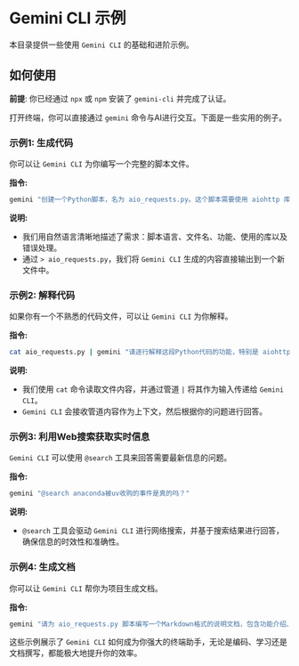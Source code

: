 # Gemini CLI 示例

本目录提供一些使用 `Gemini CLI` 的基础和进阶示例。

## 如何使用

**前提**: 你已经通过 `npx` 或 `npm` 安装了 `gemini-cli` 并完成了认证。

打开终端，你可以直接通过 `gemini` 命令与AI进行交互。下面是一些实用的例子。

### 示例1: 生成代码

你可以让 `Gemini CLI` 为你编写一个完整的脚本文件。

**指令:**

```bash
gemini "创建一个Python脚本，名为 aio_requests.py。这个脚本需要使用 aiohttp 库并发地向3个不同的URL发送GET请求，并打印出每个请求的状态码。请包含完整的代码和错误处理。" > aio_requests.py
```

**说明:**

*   我们用自然语言清晰地描述了需求：脚本语言、文件名、功能、使用的库以及错误处理。
*   通过 `> aio_requests.py`，我们将 `Gemini CLI` 生成的内容直接输出到一个新文件中。

### 示例2: 解释代码

如果你有一个不熟悉的代码文件，可以让 `Gemini CLI` 为你解释。

**指令:**

```bash
cat aio_requests.py | gemini "请逐行解释这段Python代码的功能，特别是 aiohttp 和 asyncio 的用法。"
```

**说明:**

*   我们使用 `cat` 命令读取文件内容，并通过管道 `|` 将其作为输入传递给 `Gemini CLI`。
*   `Gemini CLI` 会接收管道内容作为上下文，然后根据你的问题进行回答。

### 示例3: 利用Web搜索获取实时信息

`Gemini CLI` 可以使用 `@search` 工具来回答需要最新信息的问题。

**指令:**

```bash
gemini "@search anaconda被uv收购的事件是真的吗？"
```

**说明:**

*   `@search` 工具会驱动 `Gemini CLI` 进行网络搜索，并基于搜索结果进行回答，确保信息的时效性和准确性。

### 示例4: 生成文档

你可以让 `Gemini CLI` 帮你为项目生成文档。

**指令:**

```bash
gemini "请为 aio_requests.py 脚本编写一个Markdown格式的说明文档，包含功能介绍、如何安装依赖 (aiohttp) 以及如何运行。" > aio_requests_readme.md
```

这些示例展示了 `Gemini CLI` 如何成为你强大的终端助手，无论是编码、学习还是文档撰写，都能极大地提升你的效率。
